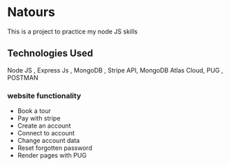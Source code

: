 # Natours
This is a project to practice my node JS skills

## Technologies Used

Node JS , Express Js , MongoDB , Stripe API, MongoDB Atlas Cloud, PUG , POSTMAN

### website functionality
* Book a tour 
* Pay with stripe
* Create an account
* Connect to account
* Change account data
* Reset forgotten password
* Render pages with PUG
